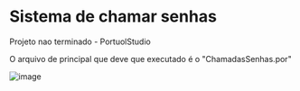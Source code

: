 # Sistema de chamar senhas
 Projeto nao terminado - PortuolStudio

O arquivo de principal que deve que executado é o "ChamadasSenhas.por"

![image](https://user-images.githubusercontent.com/37851168/62585408-3967ba00-b87e-11e9-8289-4440bc7c51a5.png)
